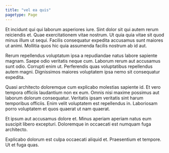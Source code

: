```yaml
---
title: "vel ea quis"
pagetype: Page
---
```

Et incidunt qui qui laborum asperiores iure. Sint dolor sit qui autem rerum reiciendis et. Quae exercitationem vitae nostrum. Ut quia quia vitae sit quod minus illum ut sequi. Facilis consequatur expedita accusamus sunt maiores ut animi. Mollitia quos hic quia assumenda facilis nostrum ab id aut.

Rerum repellendus voluptatum ipsa a repudiandae natus labore sapiente magnam. Saepe odio veritatis neque cum. Laborum rerum aut accusamus sunt odio. Corrupti enim ut. Perferendis quas voluptatibus repellendus autem magni. Dignissimos maiores voluptatem ipsa nemo sit consequatur expedita.

Quasi architecto doloremque cum explicabo molestias sapiente id. Et vero tempora officiis laudantium non ex eum. Omnis nisi maxime possimus aut laborum dolorum consequatur.
Veritatis ipsam veritatis sint harum temporibus officiis. Enim velit voluptatem est repellendus in. Laboriosam porro voluptatem et quos quaerat ut nam quaerat.

Et ipsum aut accusamus dolore et. Minus aperiam aperiam natus eum suscipit libero excepturi. Doloremque in occaecati est numquam fuga architecto.

Explicabo dolorum est culpa occaecati aliquid et. Praesentium et tempore. Ut et fuga quas.
